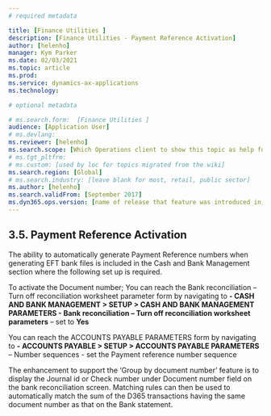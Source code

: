 ```yaml
---
# required metadata

title: [Finance Utilities ]
description: [Finance Utilities - Payment Reference Activation]
author: [helenho]
manager: Kym Parker
ms.date: 02/03/2021
ms.topic: article
ms.prod: 
ms.service: dynamics-ax-applications
ms.technology: 

# optional metadata

# ms.search.form:  [Finance Utilities ]
audience: [Application User]
# ms.devlang: 
ms.reviewer: [helenho]
ms.search.scope: [Which Operations client to show this topic as help for, to be set by content strategist, see list here: https://microsoft.sharepoint.com/teams/DynDoc/_layouts/15/WopiFrame.aspx?sourcedoc={23419e1c-eb64-42e9-aa9b-79875b428718}&action=edit&wd=target%28Core%20Dynamics%20AX%20CP%20requirements%2Eone%7C4CC185C0%2DEFAA%2D42CD%2D94B9%2D8F2A45E7F61A%2FVersions%20list%20for%20docs%20topics%7CC14BE630%2D5151%2D49D6%2D8305%2D554B5084593C%2F%29]
# ms.tgt_pltfrm: 
# ms.custom: [used by loc for topics migrated from the wiki]
ms.search.region: [Global]
# ms.search.industry: [leave blank for most, retail, public sector]
ms.author: [helenho]
ms.search.validFrom: [September 2017]
ms.dyn365.ops.version: [name of release that feature was introduced in, see list here: https://microsoft.sharepoint.com/teams/DynDoc/_layouts/15/WopiFrame.aspx?sourcedoc={23419e1c-eb64-42e9-aa9b-79875b428718}&action=edit&wd=target%28Core%20Dynamics%20AX%20CP%20requirements%2Eone%7C4CC185C0%2DEFAA%2D42CD%2D94B9%2D8F2A45E7F61A%2FVersions%20list%20for%20docs%20topics%7CC14BE630%2D5151%2D49D6%2D8305%2D554B5084593C%2F%29]
---
```


## 3.5.	Payment Reference Activation
The ability to automatically generate Payment Reference numbers when generating EFT bank files is included in the Cash and Bank Management section where the following set up is required. 

To activate the Document number; 
You can reach the Bank reconciliation – Turn off reconciliation worksheet parameter form by navigating to
**- CASH AND BANK MANAGEMENT > SETUP > CASH AND BANK MANAGEMENT PARAMETERS </b> - Bank reconciliation – Turn off reconciliation worksheet parameters** – set to **Yes**

You can reach the ACCOUNTS PAYABLE PARAMETERS form by navigating to
**-	ACCOUNTS PAYABLE > SETUP > ACCOUNTS PAYABLE PARAMETERS** – Number sequences - set the Payment reference number sequence

The enhancement to support the ‘Group by document number’ feature is to display the Journal id or Check number under Document number field on the bank reconciliation screen. Matching rules can then be used to automatically match the sum of the D365 transactions having the same document number as that on the Bank statement.
